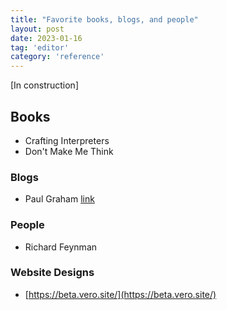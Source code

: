 ```yaml
---
title: "Favorite books, blogs, and people"
layout: post
date: 2023-01-16
tag: 'editor'
category: 'reference'
---
```


[In construction]

## Books
- Crafting Interpreters
- Don't Make Me Think

### Blogs
- Paul Graham [link](http://www.paulgraham.com/articles.html)

### People
- Richard Feynman 

### Website Designs
- [https://beta.vero.site/](https://beta.vero.site/)
